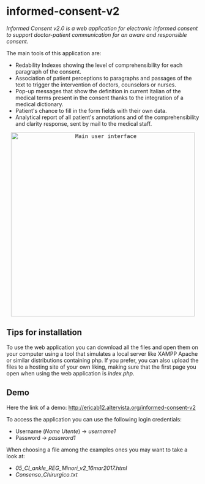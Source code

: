 # informed-consent-v2

*Informed Consent v2.0 is a web application for electronic informed consent to support doctor-patient communication for an aware and responsible consent.*

The main tools of this application are:
* Redability Indexes showing the level of comprehensibility for each paragraph of the consent.
* Association of patient perceptions to paragraphs and passages of the text to trigger the intervention of doctors, counselors or nurses.
* Pop-up messages that show the definition in current Italian of the medical terms present in the consent thanks to the integration of a medical dictionary.
* Patient's chance to fill in the form fields with their own data.
* Analytical report of all patient's annotations and of the comprehensibility and clarity response, sent by mail to the medical staff.

<p align="center">
  <kbd><img src="https://github.com/ericab12/informed-consent-v2/blob/master/assets/img/screenInterfaccia.png" alt="Main user interface" width="480"/></kbd>  
</p>

## Tips for installation

To use the web application you can download all the files and open them on your computer using a tool that simulates a local server like XAMPP Apache or similar distributions containing php. If you prefer, you can also upload the files to a hosting site of your own liking, making sure that the first page you open when using the web application is *index.php*.

## Demo

Here the link of a demo: http://ericab12.altervista.org/informed-consent-v2

To access the application you can use the following login credentials:
* Username (*Nome Utente*) -> *username1*
* Password -> *password1*

When choosing a file among the examples ones you may want to take a look at:
* *05_CI_ankle_REG_Minori_v2_16mar2017.html*
* *Consenso_Chirurgico.txt*

